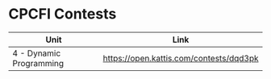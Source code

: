 # CPCFI Contests
| Unit | Link |
| ---  | ---  |
| 4 - Dynamic Programming | https://open.kattis.com/contests/dqd3pk

